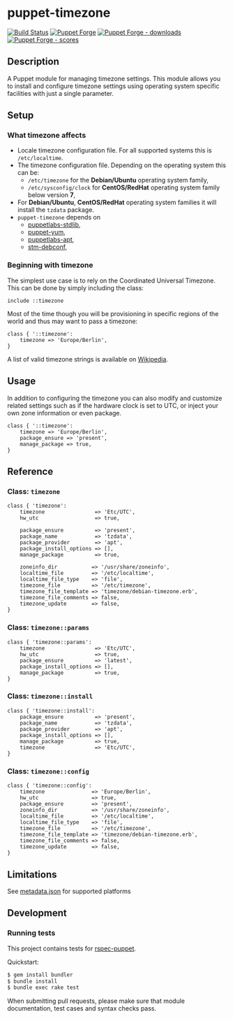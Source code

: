 # puppet-timezone

[![Build Status][build-shield]][build-status]
[![Puppet Forge][forge-shield]][forge-timezone]
[![Puppet Forge - downloads][forge-shield-dl]][forge-timezone]
[![Puppet Forge - scores][forge-shield-sc]][forge-timezone]

## Description

A Puppet module for managing timezone settings. This module allows you to
install and configure timezone settings using operating system specific
facilities with just a single parameter.

## Setup

### What timezone affects

*   Locale timezone configuration file. For all supported systems this is
    `/etc/localtime`.
*   The timezone configuration file. Depending on the operating system this can
    be:
    *   `/etc/timezone` for the **Debian/Ubuntu** operating system family,
    *   `/etc/sysconfig/clock` for **CentOS/RedHat** operating system family
        below version **7**,
*   For **Debian/Ubuntu**, **CentOS/RedHat** operating system families it will
    install the `tzdata` package.
*   `puppet-timezone` depends on
    *   [puppetlabs-stdlib][puppetlabs-stdlib],
    *   [puppet-yum][puppet-yum],
    *   [puppetlabs-apt][puppetlabs-apt],
    *   [stm-debconf][stm-debconf],

### Beginning with timezone

The simplest use case is to rely on the Coordinated Universal Timezone. This can
be done by simply including the class:

```puppet
include ::timezone
```

Most of the time though you will be provisioning in specific regions of the
world and thus may want to pass a timezone:

```puppet
class { '::timezone':
    timezone => 'Europe/Berlin',
}
```

A list of valid timezone strings is available on [Wikipedia][valid-timezones].

## Usage

In addition to configuring the timezone you can also modify and customize
related settings such as if the hardware clock is set to UTC, or inject your
own zone information or even package.

```puppet
class { '::timezone':
    timezone => 'Europe/Berlin',
    package_ensure => 'present',
    manage_package => true,
}
```

## Reference

### Class: `timezone`

```puppet
class { 'timezone':
    timezone                => 'Etc/UTC',
    hw_utc                  => true,

    package_ensure          => 'present',
    package_name            => 'tzdata',
    package_provider        => 'apt',
    package_install_options => [],
    manage_package          => true,

    zoneinfo_dir           => '/usr/share/zoneinfo',
    localtime_file         => '/etc/localtime',
    localtime_file_type    => 'file',
    timezone_file          => '/etc/timezone',
    timezone_file_template => 'timezone/debian-timezone.erb',
    timezone_file_comments => false,
    timezone_update        => false,
}
```

### Class: `timezone::params`

```puppet
class { 'timezone::params':
    timezone                => 'Etc/UTC',
    hw_utc                  => true,
    package_ensure          => 'latest',
    package_install_options => [],
    manage_package          => true,
}
```

### Class: `timezone::install`

```puppet
class { 'timezone::install':
    package_ensure          => 'present',
    package_name            => 'tzdata',
    package_provider        => 'apt',
    package_install_options => [],
    manage_package          => true,
    timezone                => 'Etc/UTC',
}
```

### Class: `timezone::config`

```puppet
class { 'timezone::config':
    timezone               => 'Europe/Berlin',
    hw_utc                 => true,
    package_ensure         => 'present',
    zoneinfo_dir           => '/usr/share/zoneinfo',
    localtime_file         => '/etc/localtime',
    localtime_file_type    => 'file',
    timezone_file          => '/etc/timezone',
    timezone_file_template => 'timezone/debian-timezone.erb',
    timezone_file_comments => false,
    timezone_update        => false,
}
```

## Limitations

See [metadata.json](metadata.json) for supported platforms

## Development

### Running tests

This project contains tests for [rspec-puppet][puppet-rspec].

Quickstart:

```bash
$ gem install bundler
$ bundle install
$ bundle exec rake test
```

When submitting pull requests, please make sure that module documentation,
test cases and syntax checks pass.

[puppetlabs-stdlib]: https://github.com/puppetlabs/puppetlabs-stdlib
[puppetlabs-apt]: https://github.com/puppetlabs/puppetlabs-apt
[puppet-yum]: https://github.com/voxpupuli/puppet-yum
[stm-debconf]: https://github.com/smoeding/puppet-debconf
[valid-timezones]: https://en.wikipedia.org/wiki/List_of_tz_database_time_zones
[puppet-rspec]: http://rspec-puppet.com/

[build-status]: https://travis-ci.org/kogitoapp/puppet-timezone
[build-shield]: https://travis-ci.org/kogitoapp/puppet-timezone.png?branch=master
[forge-timezone]: https://forge.puppetlabs.com/kogitoapp/timezone
[forge-shield]: https://img.shields.io/puppetforge/v/kogitoapp/timezone.svg
[forge-shield-dl]: https://img.shields.io/puppetforge/dt/kogitoapp/timezone.svg
[forge-shield-sc]: https://img.shields.io/puppetforge/f/kogitoapp/timezone.svg

